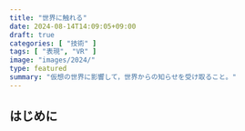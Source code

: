 ```yaml
---
title: "世界に触れる"
date: 2024-08-14T14:09:05+09:00
draft: true
categories: [ "技術" ]
tags: [ "表現", "VR" ]
image: "images/2024/"
type: featured
summary: "仮想の世界に影響して，世界からの知らせを受け取ること。"
---
```


## はじめに

<!-- TODO: 物理的制約が，やがて合意形成に繋がることについて触れる -->

<!-- TODO: ハプティクスについて触れる -->
<!-- 	https://doi.org/10.11509/isciesci.64.4_126 -->

